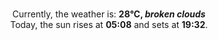 <p  align="center"><br/>Currently, the weather is: <b> 28°C, <i>broken clouds</i></b></br>Today, the sun rises at <b>05:08</b> and sets at <b>19:32</b>.</p>